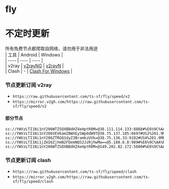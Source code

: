 # fly
# 不定时更新
所有免费节点都爬取自网络，请勿用于非法用途  
|  工具  | Android  | Windows  |  
|  ----  | ----   | ----  |  
| v2ray  | [v2rayNG](https://github.com/2dust/v2rayNG/releases) | [v2rayN](https://github.com/2dust/v2rayN/releases) |  
| Clash  | - | [Clash For Windows](https://github.com/2dust/clashN/releases) | 
  
### 节点更新订阅  v2ray
- `https://raw.githubusercontent.com/ts-sf/fly/speed/v2`  
- `https://mirror.v2gh.com/https://raw.githubusercontent.com/ts-sf/fly/speed/v2`  

#### 部分节点  
``` 
ss://YWVzLTI1Ni1nY206WTZSOXBBdHZ4eHptR0M=@38.111.114.133:8888#%E6%9C%AA%E7%9F%A53%201.8MB%2Fs
ss://YWVzLTI1Ni1nY206VEV6amZBWXEySWp0dW9T@38.75.137.105:6697#US2%201.9MB%2Fs
ss://YWVzLTI1Ni1nY206ZTRGQ1dyZ3BramkzUVk=@38.75.136.33:9102#US4%201.9MB%2Fs
ss://YWVzLTI1Ni1jZmI6ZjhmN2FDemNQS2JzRjhwMw==@5.188.6.8:989#%E6%9C%AA%E7%9F%A57%204.8MB%2Fs
ss://YWVzLTI1Ni1nY206WTZSOXBBdHZ4eHptR0M=@149.202.82.172:5600#%E6%9C%AA%E7%9F%A58%201.8MB%2Fs
```
### 节点更新订阅  clash
- `https://raw.githubusercontent.com/ts-sf/fly/speed/clash`  
- `https://mirror.v2gh.com/https://raw.githubusercontent.com/ts-sf/fly/speed/clash`  


